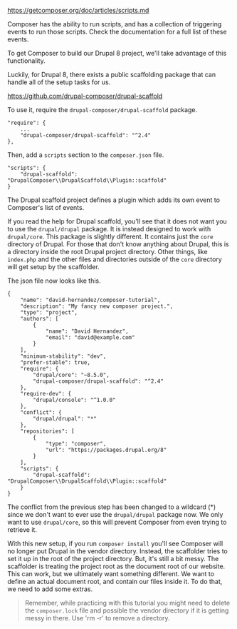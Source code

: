 https://getcomposer.org/doc/articles/scripts.md

Composer has the ability to run scripts, and has a collection of triggering events to run those scripts.
Check the documentation for a full list of these events.

To get Composer to build our Drupal 8 project, we'll take advantage of this functionality.

Luckily, for Drupal 8, there exists a public scaffolding package that can handle all of the setup tasks
for us.

https://github.com/drupal-composer/drupal-scaffold

To use it, require the `drupal-composer/drupal-scaffold` package.

```$xslt
"require": {
    ...
    "drupal-composer/drupal-scaffold": "^2.4"
},
```

Then, add a `scripts` section to the `composer.json` file.

```$xslt
"scripts": {
    "drupal-scaffold": "DrupalComposer\\DrupalScaffold\\Plugin::scaffold"
}
```

The Drupal scaffold project defines a plugin which adds its own event to Composer's list of events.

If you read the help for Drupal scaffold, you'll see that it does not want you to use the
`drupal/drupal` package. It is instead designed to work with `drupal/core`. This package is slightly
different. It contains just the `core` directory of Drupal. For those that don't know anything about
Drupal, this is a directory inside the root Drupal project directory. Other things, like `index.php` and
the other files and directories outside of the `core` directory will get setup by the scaffolder.

The json file now looks like this.

```$xslt
{
    "name": "david-hernandez/composer-tutorial",
    "description": "My fancy new composer project.",
    "type": "project",
    "authors": [
        {
            "name": "David Hernandez",
            "email": "david@example.com"
        }
    ],
    "minimum-stability": "dev",
    "prefer-stable": true,
    "require": {
        "drupal/core": "~8.5.0",
        "drupal-composer/drupal-scaffold": "^2.4"
    },
    "require-dev": {
        "drupal/console": "^1.0.0"
    },
    "conflict": {
        "drupal/drupal": "*"
    },
    "repositories": [
        {
            "type": "composer",
            "url": "https://packages.drupal.org/8"
        }
    ],
    "scripts": {
        "drupal-scaffold": "DrupalComposer\\DrupalScaffold\\Plugin::scaffold"
    }
}

```

The conflict from the previous step has been changed to a wildcard (*) since we don't want to ever use
the `drupal/drupal` package now. We only want to use `drupal/core`, so this will prevent Composer from
even trying to retrieve it.

With this new setup, if you run `composer install` you'll see Composer will no longer put Drupal in the
vendor directory. Instead, the scaffolder tries to set it up in the root of the project directory. But,
it's still a bit messy. The scaffolder is treating the project root as the document root of our website.
This can work, but we ultimately want something different. We want to define an actual document root, and
contain our files inside it. To do that, we need to add some extras.

>Remember, while practicing with this tutorial you might need to delete the `composer.lock` file and possible the
vendor directory if it is getting messy in there. Use 'rm -r' to remove a directory.
